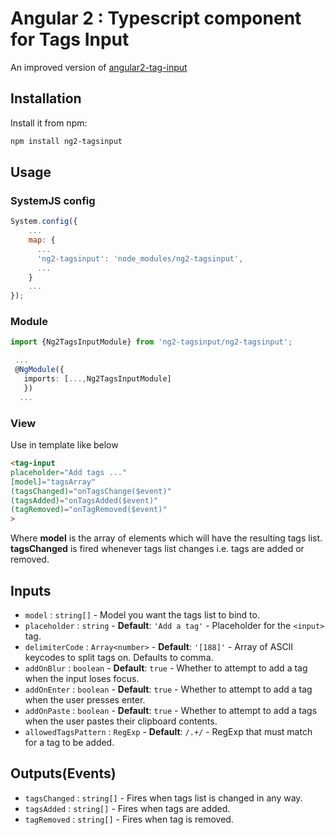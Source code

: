 # Angular 2 : Typescript component for Tags Input

An improved version of [angular2-tag-input](https://github.com/rosslavery/angular2-tag-input)

Installation
--------------------------------------

Install it from npm:

```bash
npm install ng2-tagsinput
```

Usage
--------------------------------------

### SystemJS config

```js
System.config({
    ...
    map: {
      ...
      'ng2-tagsinput': 'node_modules/ng2-tagsinput',
      ...
    }
    ...
});
```

### Module

```typescript
import {Ng2TagsInputModule} from 'ng2-tagsinput/ng2-tagsinput';
```

```typescript
 ...
 @NgModule({
   imports: [...,Ng2TagsInputModule]
   })
  ...
```

### View

Use in template like below

```html
<tag-input
placeholder="Add tags ..."
[model]="tagsArray"
(tagsChanged)="onTagsChange($event)"
(tagsAdded)="onTagsAdded($event)"
(tagRemoved)="onTagRemoved($event)"
>
```

Where **model** is the array of elements which will have the resulting tags list. **tagsChanged** is fired whenever tags list changes i.e. tags are added or removed.

## Inputs

- `model` : `string[]` - Model you want the tags list to bind to.
- `placeholder` : `string` - **Default**: ``'Add a tag'`` - Placeholder for the `<input>` tag.
- `delimiterCode` : `Array<number>` - **Default**: ``'[188]'`` - Array of ASCII keycodes to split tags on. Defaults to comma.
- `addOnBlur` : `boolean` - **Default**: `true` - Whether to attempt to add a tag when the input loses focus.
- `addOnEnter` : `boolean` - **Default**: `true` - Whether to attempt to add a tag when the user presses enter.
- `addOnPaste` : `boolean` - **Default**: `true` - Whether to attempt to add a tags when the user pastes their clipboard contents.
- `allowedTagsPattern` : `RegExp` - **Default**: `/.+/` - RegExp that must match for a tag to be added.

## Outputs(Events)

- `tagsChanged` : `string[]` - Fires when tags list is changed in any way.
- `tagsAdded` : `string[]` - Fires when tags are added.
- `tagRemoved` : `string[]` - Fires when tag is removed.
